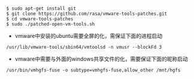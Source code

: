 ```
$ sudo apt-get install git
$ git clone https://github.com/rasa/vmware-tools-patches.git
$ cd vmware-tools-patches
$ sudo ./patched-open-vm-tools.sh

```

* vmware中安装的ubuntu需要全屏的化，需保证下面的进程启动
```
/usr/lib/vmware-tools/sbin64/vmtoolsd -n vmusr --blockFd 3
```
* vmware中需要与外面的windows共享文件的化，需要保证下面的昵称启动
```
/usr/bin/vmhgfs-fuse -o subtype=vmhgfs-fuse,allow_other /mnt/hgfs
```
